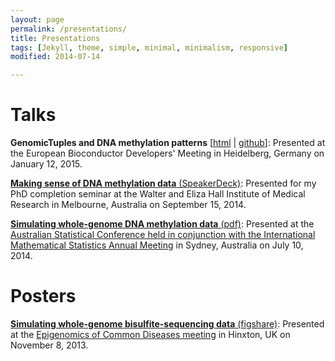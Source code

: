 ```yaml
---
layout: page
permalink: /presentations/
title: Presentations
tags: [Jekyll, theme, simple, minimal, minimalism, responsive]
modified: 2014-07-14

---
```



# Talks

__GenomicTuples and DNA methylation patterns__ [[html](../GenomicTuples_BioC_2015.html) \|   [github](https://github.com/PeteHaitch/BiocEurope_2015_presentation)]: Presented at the European Bioconductor Developers' Meeting in Heidelberg, Germany on January 12, 2015.

[__Making sense of DNA methylation data__ (SpeakerDeck)](https://speakerdeck.com/petehaitch/making-sense-of-dna-methylation-data): Presented for my PhD completion seminar at the Walter and Eliza Hall Institute of Medical Research in Melbourne, Australia on September 15, 2014.

[__Simulating whole-genome DNA methylation data__ (pdf)](/slides/ASC2014_Peter_Hickey.pdf): Presented at the [Australian Statistical Conference held in conjunction with the International Mathematical Statistics Annual Meeting](http://ims-asc2014.com/) in Sydney, Australia on July 10, 2014.

# Posters

[__Simulating whole-genome bisulfite-sequencing data__ (figshare)](http://figshare.com/articles/Simulating_whole_genome_bisulfite_sequencing_data/834976): Presented at the [Epigenomics of Common Diseases meeting](https://registration.hinxton.wellcome.ac.uk/display_info.asp?id=356) in Hinxton, UK on November 8, 2013.
